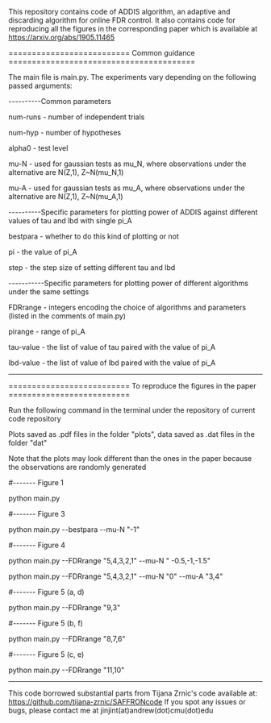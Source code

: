 This repository contains code of ADDIS algorithm, an adaptive and discarding algorithm for online FDR control. 
It also contains code for reproducing all the figures in the corresponding paper which is available at https://arxiv.org/abs/1905.11465

========================== Common guidance ========================================

The main file is main.py. The experiments vary depending on the following passed arguments:  

----------Common parameters  
 
num-runs - number of independent trials  

num-hyp - number of hypotheses  

alpha0 - test level  

mu-N - used for gaussian tests as mu_N, where observations under the alternative are N(Z,1), Z~N(mu_N,1)  

mu-A - used for gaussian tests as mu_A, where observations under the alternative are N(Z,1), Z~N(mu_A,1)  


----------Specific parameters for plotting power of ADDIS against different values of tau and lbd with single pi_A  

bestpara - whether to do this kind of plotting or not  

pi - the value of pi_A  

step - the step size of setting different tau and lbd  


-----------Specific parameters for plotting power of different algorithms under the same settings  

FDRrange - integers encoding the choice of algorithms and parameters (listed in the comments of main.py)  

pirange - range of pi_A  

tau-value - the list of value of tau paired with the value of pi_A  

lbd-value - the list of value of lbd paired with the value of pi_A  


**************************************************************************************************************************  


========================== To reproduce the figures in the paper ==========================   

Run the following command in the terminal under the repository of current code repository  

Plots saved as .pdf files in the folder "plots", data saved as .dat files in the folder "dat"  

Note that the plots may look different than the ones in the paper because the observations are randomly generated  

#------- Figure 1  

python main.py  
 
#------- Figure 3  

python main.py --bestpara --mu-N "-1"

#------- Figure 4  

python main.py --FDRrange "5,4,3,2,1" --mu-N " -0.5,-1,-1.5"  

python main.py --FDRrange "5,4,3,2,1" --mu-N "0" --mu-A "3,4"  

#------- Figure 5 (a, d)  

python main.py --FDRrange "9,3"  
      
#------- Figure 5 (b, f)  

python main.py --FDRrange "8,7,6"  

#------- Figure 5 (c, e)  

python main.py --FDRrange "11,10"  

--------------------------------------------------------------------------------------------------------------------------------------------  

This code borrowed substantial parts from Tijana Zrnic's code available at: https://github.com/tijana-zrnic/SAFFRONcode
If you spot any issues or bugs, please contact me at jinjint(at)andrew(dot)cmu(dot)edu

